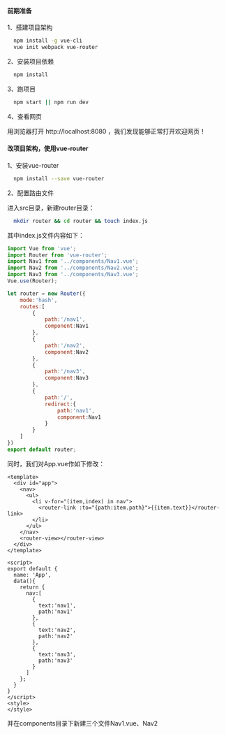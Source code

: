 #### 前期准备

1、搭建项目架构

```bash
  npm install -g vue-cli
  vue init webpack vue-router
```

2、安装项目依赖

```bash
  npm install
```

3、跑项目

```bash
  npm start || npm run dev
```

4、查看网页

用浏览器打开 http://localhost:8080 ，我们发现能够正常打开欢迎网页！

#### 改项目架构，使用vue-router

1、安装vue-router

```bash
  npm install --save vue-router
```

2、配置路由文件

进入src目录，新建router目录：

```bash
  mkdir router && cd router && touch index.js
```

其中index.js文件内容如下：

```javascript
import Vue from 'vue';
import Router from 'vue-router';
import Nav1 from '../components/Nav1.vue';
import Nav2 from '../components/Nav2.vue';
import Nav3 from '../components/Nav3.vue';
Vue.use(Router);

let router = new Router({
    mode:'hash',
    routes:[
        {
            path:'/nav1',
            component:Nav1
        },
        {
            path:'/nav2',
            component:Nav2
        },
        {
            path:'/nav3',
            component:Nav3
        },
        {
            path:'/',
            redirect:{
                path:'nav1',
                component:Nav1
            }
        }
    ]
})
export default router;
```

同时，我们对App.vue作如下修改：

```vue
<template>
  <div id="app">
    <nav>
      <ul>
        <li v-for="(item,index) in nav">
          <router-link :to="{path:item.path}">{{item.text}}</router-link>
        </li>
      </ul>
    </nav>
    <router-view></router-view>
  </div>
</template>

<script>
export default {
  name: 'App',
  data(){
    return {
      nav:[
        {
          text:'nav1',
          path:'nav1'
        },
        {
          text:'nav2',
          path:'nav2'
        },
        {
          text:'nav3',
          path:'nav3'
        }
      ]
    };
  }
}
</script>
<style>
</style>

```

并在components目录下新建三个文件Nav1.vue、Nav2
